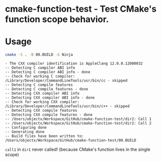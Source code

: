 # cmake-function-test - Test CMake's function scope behavior.

# Usage

```sh
cmake -S . -B 00.BUILD -G Ninja
```

```
- The CXX compiler identification is AppleClang 12.0.0.12000032
-- Detecting C compiler ABI info
-- Detecting C compiler ABI info - done
-- Check for working C compiler: /Library/Developer/CommandLineTools/usr/bin/cc - skipped
-- Detecting C compile features
-- Detecting C compile features - done
-- Detecting CXX compiler ABI info
-- Detecting CXX compiler ABI info - done
-- Check for working CXX compiler: /Library/Developer/CommandLineTools/usr/bin/c++ - skipped
-- Detecting CXX compile features
-- Detecting CXX compile features - done
-- /Users/objectx/Workspace/GitHub/cmake-function-test/dir2: Call 1
-- /Users/objectx/Workspace/GitHub/cmake-function-test/dir2: Call 2
-- Configuring done
-- Generating done
-- Build files have been written to: /Users/objectx/Workspace/GitHub/cmake-function-test/00.BUILD
```

`call1` in `dir1` never called! (because CMake's function lives in the single scope)
